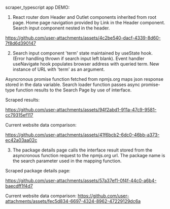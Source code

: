 scraper_typescript app DEMO:

1. React router dom Header and Outlet components inherited from root page. Home page navigation provided by Link in the Header component. Search input component nested in the header.

https://github.com/user-attachments/assets/4c2be540-dacf-4339-8d60-7f8d6d390147


2. Search input component 'term' state maintained by useState hook. (Error handling thrown if search input left blank). Event handler useNavigate hook populates browser address with queried term. New instance of URL with 'term' as an argument.

Asyncronous promise function fetched from npmjs.org maps json response stored in the data variable. Search loader function passes async promise-type function results to the Search Page by use of interface.

Scraped results: 


https://github.com/user-attachments/assets/94f2abd1-911a-47c9-9581-cc79315ef117



Current website data comparison: 



https://github.com/user-attachments/assets/41f6bcb2-6dc0-46bb-a373-ec42a03aa02c



3. The package details page calls the interface result stored from the asyncronous function request to the npmjs.org url. The package name is the search parameter used in the mapping function.

Scraped package details page: 



https://github.com/user-attachments/assets/57a37ef1-0f4f-44c0-a6b4-baecdff1f4d7



Current website data comparison: 
https://github.com/user-attachments/assets/fec5d834-6697-4324-8962-47229129dc6a
